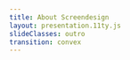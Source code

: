 ```yaml
---
title: About Screendesign
layout: presentation.11ty.js
slideClasses: outro
transition: convex
---
```

